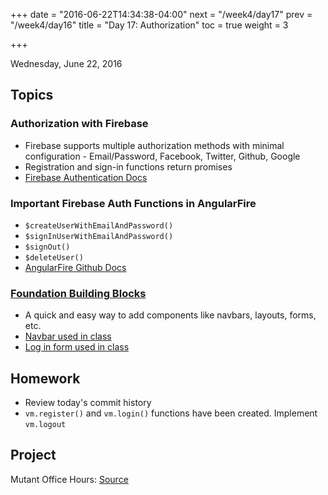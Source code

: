+++
date = "2016-06-22T14:34:38-04:00"
next = "/week4/day17"
prev = "/week4/day16"
title = "Day 17: Authorization"
toc = true
weight = 3

+++

<date>Wednesday, June 22, 2016</date>

## Topics

### Authorization with Firebase
  * Firebase supports multiple authorization methods with minimal configuration - Email/Password, Facebook, Twitter, Github, Google
  * Registration and sign-in functions return promises
  * [Firebase Authentication Docs](https://firebase.google.com/docs/auth/)

### Important Firebase Auth Functions in AngularFire
  * `$createUserWithEmailAndPassword()`
  * `$signInUserWithEmailAndPassword()`
  * `$signOut()`
  * `$deleteUser()`
  * [AngularFire Github Docs](https://github.com/firebase/angularfire#documentation)

### [Foundation Building Blocks](http://zurb.com/building-blocks)
  * A quick and easy way to add components like navbars, layouts, forms, etc.
  * [Navbar used in class](http://zurb.com/building-blocks/f6-top-bar)
  * [Log in form used in class](http://zurb.com/building-blocks/log-in-form)

## Homework
  * Review today's commit history
  * `vm.register()` and `vm.login()` functions have been created.  Implement `vm.logout`

## Project
Mutant Office Hours: [Source](https://github.com/xternbootcamp16/mutant-office-hours/tree/ff6a0c0ae9662ed1aa48cc99b1bb8da6bcd0cd33)
